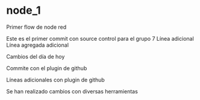 # node_1
Primer flow de node red

Este es el primer commit con source control para el grupo 7 
Línea adicional
Línea agregada adicional


Cambios del día de hoy

Commite con el plugin de github

Líneas adicionales con plugin de github

Se han realizado cambios con diversas herramientas